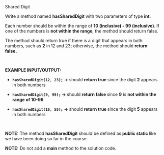 <div class="instructions--content--1JI0g"><div class="instructions--title--3vSDk" data-purpose="exercise-title">Shared Digit</div><div class="instructions--description--2Qd_w"><p>Write a method named&nbsp;<strong>hasSharedDigit</strong>&nbsp;with two parameters of type&nbsp;<strong>int</strong>.&nbsp;</p><p>Each number should be within the range of&nbsp;<strong>10 (inclusive) - 99 (inclusive)</strong>. If one of the numbers is&nbsp;<strong>not within the range</strong>, the method should<strong>&nbsp;</strong>return false.</p><p>The method should<strong>&nbsp;</strong>return true&nbsp;if there is a digit that appears in both numbers, such as&nbsp;<strong>2</strong>&nbsp;in<strong>&nbsp;</strong>12 and 23;&nbsp;otherwise, the method should&nbsp;<strong>return false.</strong></p><p><br></p><p><strong>EXAMPLE INPUT/OUTPUT:</strong></p><ul><li><p><code><strong>hasSharedDigit(12, 23);</strong></code><strong> →&nbsp;</strong>should&nbsp;<strong>return true&nbsp;</strong>since the digit&nbsp;<strong>2</strong>&nbsp;appears in both numbers</p></li><li><p><code><strong>hasSharedDigit(9, 99);</strong></code><strong> →&nbsp;</strong>should&nbsp;<strong>return false&nbsp;</strong>since&nbsp;<strong>9</strong>&nbsp;is&nbsp;<strong>not within the range</strong>&nbsp;<strong>of&nbsp;10-99</strong></p></li><li><p><code><strong>hasSharedDigit(15, 55);</strong></code><strong> →&nbsp;</strong>should&nbsp;<strong>return true&nbsp;</strong>since the digit&nbsp;<strong>5</strong>&nbsp;appears in both numbers</p></li></ul><p><br></p><p><strong>NOTE:</strong>&nbsp;The method&nbsp;<strong>hasSharedDigit​</strong>&nbsp;should be defined as<strong>&nbsp;public static&nbsp;</strong>like we have been doing so far in the course.</p><p><strong>NOTE:</strong>&nbsp;Do not add a&nbsp;<strong>main&nbsp;</strong>method to the solution code.</p></div></div><div class="instructions--drag-handle--ocDGT"></div>